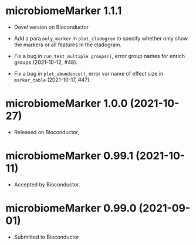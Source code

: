 # microbiomeMarker  1.1.1

+ Devel version on Bioconductor

+ Add a para `only_marker` in `plot_cladogram` to specify whether only show the 
markers or all features in the cladogram.

+ Fix a bug in `run_test_multiple_groups()`, error group names for enrich 
groups (2021-10-12, #48).

+ Fix a bug in `plot_abundance()`, error var name of effect size in
`marker_table` (2021-10-17, #47).

# microbiomeMarker 1.0.0 (2021-10-27)

+ Released on Bioconductor,

# microbiomeMarker 0.99.1 (2021-10-11)

+ Accepted by Bioconductor.

# microbiomeMarker 0.99.0 (2021-09-01)

+ Submitted to Bioconductor
